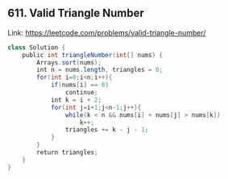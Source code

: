 ## 611. Valid Triangle Number
Link: https://leetcode.com/problems/valid-triangle-number/

```java
class Solution {
    public int triangleNumber(int[] nums) {
        Arrays.sort(nums);
        int n = nums.length, triangles = 0;
        for(int i=0;i<n;i++){
            if(nums[i] == 0)
                continue;
            int k = i + 2;
            for(int j=i+1;j<n-1;j++){
                while(k < n && nums[i] + nums[j] > nums[k])
                    k++;
                triangles += k - j - 1;
            }
        }
        return triangles;
    }
}
```
